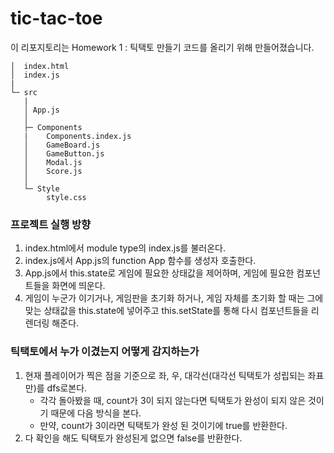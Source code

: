 # tic-tac-toe

이 리포지토리는 Homework 1 : 틱택토 만들기 코드를 올리기 위해 만들어졌습니다.

```
│  index.html
│  index.js
|
└─ src
   |
   │ App.js
   │
   ├─ Components
   |    Components.index.js
   │    GameBoard.js
   │    GameButton.js
   │    Modal.js
   │    Score.js
   │ 	
   └─ Style
        style.css

```

### 프로젝트 실행 방향
1. index.html에서 module type의 index.js를 불러온다.
2. index.js에서 App.js의 function App 함수를 생성자 호출한다.
3. App.js에서 this.state로 게임에 필요한 상태값을 제어하며, 게임에 필요한 컴포넌트들을 화면에 띄운다. 
4. 게임이 누군가 이기거나, 게임판을 초기화 하거나, 게임 자체를 초기화 할 때는 그에 맞는 상태값을 this.state에 넣어주고 this.setState를 통해 다시 컴포넌트들을 리렌더링 해준다.


### 틱택토에서 누가 이겼는지 어떻게 감지하는가
1. 현재 플레이어가 찍은 점을 기준으로 좌, 우, 대각선(대각선 틱택토가 성립되는 좌표만)를 dfs로본다.
	- 각각 돌아봤을 때, count가 3이 되지 않는다면 틱택토가 완성이 되지 않은 것이기 때문에 다음 방식을 본다.
	- 만약, count가 3이라면 틱택토가 완성 된 것이기에 true를 반환한다.
2. 다 확인을 해도 틱택토가 완성된게 없으면 false를 반환한다.

 

